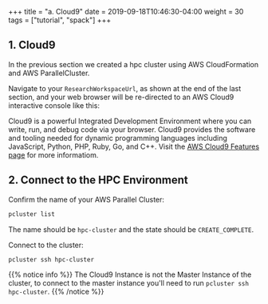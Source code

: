 +++
title = "a. Cloud9"
date = 2019-09-18T10:46:30-04:00
weight = 30
tags = ["tutorial", "spack"]
+++

## 1. Cloud9
In the previous section we created a hpc cluster using AWS CloudFormation and AWS ParallelCluster.

Navigate to your `ResearchWorkspaceUrl`, as shown at the end of the last section, and your web browser will be re-directed to an AWS Cloud9 interactive console like this:

<!-- ![Cloud9](https://user-images.githubusercontent.com/187202/79025821-81955580-7b4c-11ea-9f2f-3fd128afe939.png) -->

Cloud9 is a powerful Integrated Development Environment where you can write, run, and debug code via your browser. Cloud9 provides the software and tooling needed for dynamic programming languages including JavaScript, Python, PHP, Ruby, Go, and C++. Visit the [AWS Cloud9 Features page](https://aws.amazon.com/cloud9/details/) for more informatiom. 

## 2. Connect to the HPC Environment

Confirm the name of your AWS Parallel Cluster: 
```bash
pcluster list
```
The name should be `hpc-cluster` and the state should be `CREATE_COMPLETE`. 

<!-- ![pcluster list](https://user-images.githubusercontent.com/187202/79089316-59078a00-7d0b-11ea-9695-c39c50b95b6f.png) -->

Connect to the cluster: 
```bash
pcluster ssh hpc-cluster
```

<!-- ![pcluster ssh](https://user-images.githubusercontent.com/187202/79089604-55283780-7d0c-11ea-9709-e5a6a091ff73.png) -->

{{% notice info %}}
The Cloud9 Instance is not the Master Instance of the cluster, to connect to the master instance you'll need to run `pcluster ssh hpc-cluster`.
{{% /notice %}}

